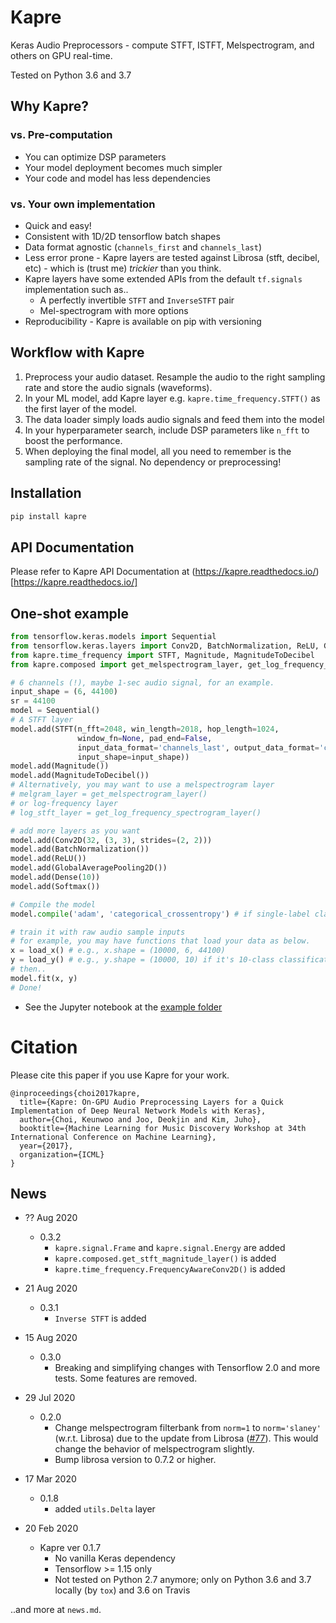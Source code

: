 # Kapre
Keras Audio Preprocessors - compute STFT, ISTFT, Melspectrogram, and others on GPU real-time.
  
Tested on Python 3.6 and 3.7

## Why Kapre?

### vs. Pre-computation

* You can optimize DSP parameters
* Your model deployment becomes much simpler
* Your code and model has less dependencies

### vs. Your own implementation

* Quick and easy!
* Consistent with 1D/2D tensorflow batch shapes
* Data format agnostic (`channels_first` and `channels_last`)
* Less error prone - Kapre layers are tested against Librosa (stft, decibel, etc) - which is (trust me) *trickier* than you think.
* Kapre layers have some extended APIs from the default `tf.signals` implementation such as..
  - A perfectly invertible `STFT` and `InverseSTFT` pair
  - Mel-spectrogram with more options
* Reproducibility - Kapre is available on pip with versioning   

## Workflow with Kapre

1. Preprocess your audio dataset. Resample the audio to the right sampling rate and store the audio signals (waveforms).
2. In your ML model, add Kapre layer e.g. `kapre.time_frequency.STFT()` as the first layer of the model.
3. The data loader simply loads audio signals and feed them into the model
4. In your hyperparameter search, include DSP parameters like `n_fft` to boost the performance.
5. When deploying the final model, all you need to remember is the sampling rate of the signal. No dependency or preprocessing!

## Installation
 
```sh
pip install kapre
```

## API Documentation

Please refer to Kapre API Documentation at (https://kapre.readthedocs.io/)[https://kapre.readthedocs.io/]

## One-shot example

```python
from tensorflow.keras.models import Sequential
from tensorflow.keras.layers import Conv2D, BatchNormalization, ReLU, GlobalAveragePooling2D, Dense, Softmax
from kapre.time_frequency import STFT, Magnitude, MagnitudeToDecibel
from kapre.composed import get_melspectrogram_layer, get_log_frequency_spectrogram_layer

# 6 channels (!), maybe 1-sec audio signal, for an example.
input_shape = (6, 44100)
sr = 44100
model = Sequential()
# A STFT layer
model.add(STFT(n_fft=2048, win_length=2018, hop_length=1024,
               window_fn=None, pad_end=False,
               input_data_format='channels_last', output_data_format='channels_last',
               input_shape=input_shape))
model.add(Magnitude())
model.add(MagnitudeToDecibel())
# Alternatively, you may want to use a melspectrogram layer
# melgram_layer = get_melspectrogram_layer()
# or log-frequency layer
# log_stft_layer = get_log_frequency_spectrogram_layer() 

# add more layers as you want
model.add(Conv2D(32, (3, 3), strides=(2, 2)))
model.add(BatchNormalization())
model.add(ReLU())
model.add(GlobalAveragePooling2D())
model.add(Dense(10))
model.add(Softmax())

# Compile the model
model.compile('adam', 'categorical_crossentropy') # if single-label classification

# train it with raw audio sample inputs
# for example, you may have functions that load your data as below.
x = load_x() # e.g., x.shape = (10000, 6, 44100)
y = load_y() # e.g., y.shape = (10000, 10) if it's 10-class classification
# then..
model.fit(x, y)
# Done!
```

* See the Jupyter notebook at the [example folder](https://github.com/keunwoochoi/kapre/tree/master/examples)

# Citation

Please cite this paper if you use Kapre for your work.

```
@inproceedings{choi2017kapre,
  title={Kapre: On-GPU Audio Preprocessing Layers for a Quick Implementation of Deep Neural Network Models with Keras},
  author={Choi, Keunwoo and Joo, Deokjin and Kim, Juho},
  booktitle={Machine Learning for Music Discovery Workshop at 34th International Conference on Machine Learning},
  year={2017},
  organization={ICML}
}
```

## News
* ?? Aug 2020
  - 0.3.2
    - `kapre.signal.Frame` and `kapre.signal.Energy` are added
    - `kapre.composed.get_stft_magnitude_layer()` is added
    - `kapre.time_frequency.FrequencyAwareConv2D()` is added 
* 21 Aug 2020
  - 0.3.1
    - `Inverse STFT` is added
* 15 Aug 2020
  - 0.3.0
    - Breaking and simplifying changes with Tensorflow 2.0 and more tests. Some features are removed.

* 29 Jul 2020
  - 0.2.0
    - Change melspectrogram filterbank from `norm=1` to `norm='slaney'` (w.r.t. Librosa) due to the update from Librosa ([#77](https://github.com/keunwoochoi/kapre/issues/77)). 
    This would change the behavior of melspectrogram slightly.
    - Bump librosa version to 0.7.2 or higher.
* 17 Mar 2020
  - 0.1.8
    - added `utils.Delta` layer
* 20 Feb 2020
  - Kapre ver 0.1.7
    - No vanilla Keras dependency
    - Tensorflow >= 1.15 only
    - Not tested on Python 2.7 anymore; only on Python 3.6 and 3.7 locally (by `tox`) and 3.6 on Travis 

..and more at `news.md`. 
